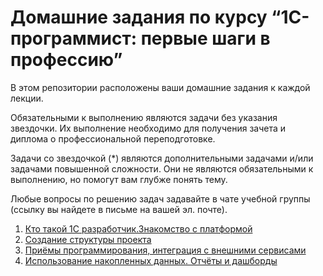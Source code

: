 # Домашние задания по курсу “1С-программист: первые шаги в профессию”

В этом репозитории расположены ваши домашние задания к каждой лекции.

Обязательными к выполнению являются задачи без указания звездочки. Их выполнение необходимо для получения зачета и диплома о профессиональной переподготовке.

Задачи со звездочкой (*) являются дополнительными задачами и/или задачами повышенной сложности. Они не являются обязательными к выполнению, но помогут вам глубже понять тему.

Любые вопросы по решению задач задавайте в чате учебной группы (ссылку вы найдете в письме на вашей эл. почте).


1. [Кто такой 1С разработчик.Знакомство с платформой](https://github.com/netology-code/onecfree-homework/blob/main/homework-1/homework-1.md)
2. [Создание структуры проекта](https://github.com/netology-code/onecfree-homework/blob/main/homework-2/homework-2.md)
3. [Приёмы программирования, интеграция с внешними сервисами](https://github.com/netology-code/onecfree-homework/blob/main/homework-3/homework-3.md)
4. [Использование накопленных данных. Отчёты и дашборды](https://github.com/netology-code/onecfree-homework/blob/main/homework-4/homework-4.md)
